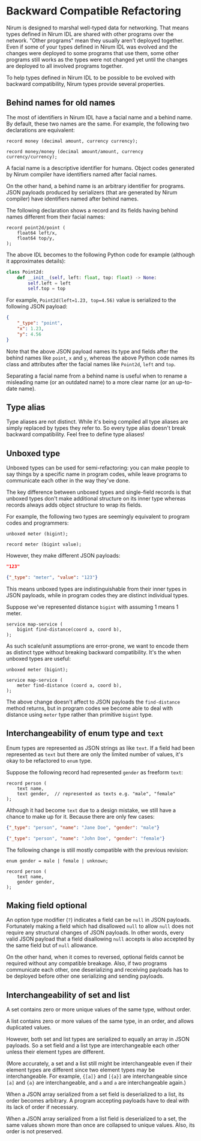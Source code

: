 Backward Compatible Refactoring
===============================

Nirum is designed to marshal well-typed data for networking.  That means types
defined in Nirum IDL are shared with other programs over the network.
"Other programs" mean they usually aren't deployed together.
Even if some of your types defined in Nirum IDL was evolved and the changes
were deployed to some programs that use them, some other programs still works
as the types were not changed yet until the changes are deployed to all involved
programs together.

To help types defined in Nirum IDL to be possible to be evolved with backward
compatibility, Nirum types provide several properties.


Behind names for old names
--------------------------

The most of identifiers in Nirum IDL have a facial name and a behind name.
By default, these two names are the same.  For example, the following two
declarations are equivalent:

    record money (decimal amount, currency currency);

    record money/money (decimal amount/amount, currency currency/currency);

A facial name is a descriptive identifier for humans.  Object codes generated
by Nirum compiler have identifiers named after facial names.

On the other hand, a behind name is an arbitrary identifier for programs.
JSON payloads produced by serializers (that are generated by Nirum compiler)
have identifiers named after behind names.

The following declaration shows a record and its fields having behind names
different from their facial names:

    record point2d/point (
        float64 left/x,
        float64 top/y,
    );

The above IDL becomes to the following Python code for example (although it
approximates details):

~~~ python
class Point2d:
    def __init__(self, left: float, top: float) -> None:
        self.left = left
        self.top = top
~~~

For example, `Point2d(left=1.23, top=4.56)` value is serialized to the following
JSON payload:

~~~ json
{
    "_type": "point",
    "x": 1.23,
    "y": 4.56
}
~~~

Note that the above JSON payload names its type and fields after the behind
names like `point`, `x` and `y`, whereas the above Python code names its class
and attributes after the facial names like `Point2d`, `left` and `top`.

Separating a facial name from a behind name is useful when to rename
a misleading name (or an outdated name) to a more clear name (or an up-to-date
name).


Type alias
----------

Type aliases are not distinct.  While it's being compiled all type aliases are
simply replaced by types they refer to.  So every type alias doesn't break
backward compatibility.  Feel free to define type aliases!


Unboxed type
------------

Unboxed types can be used for semi-refactoring: you can make people to say
things by a specific name in program codes, while leave programs to communicate
each other in the way they've done.

The key difference between unboxed types and single-field records is that
unboxed types don't make additional structure on its inner type whereas
records always adds object structure to wrap its fields.

For example, the following two types are seemingly equivalent to program codes
and programmers:

    unboxed meter (bigint);

    record meter (bigint value);

However, they make different JSON payloads:

~~~ json
"123"
~~~

~~~ json
{"_type": "meter", "value": "123"}
~~~

This means unboxed types are indistinguishable from their inner types in JSON
payloads, while in program codes they are distinct individual types.

Suppose we've represented distance `bigint` with assuming 1 means 1 meter.

    service map-service (
        bigint find-distance(coord a, coord b),
    );

As such scale/unit assumptions are error-prone, we want to encode them
as distinct type without breaking backward compatibility.  It's the when
unboxed types are useful:

    unboxed meter (bigint);

    service map-service (
        meter find-distance (coord a, coord b),
    );

The above change doesn't affect to JSON payloads the `find-distance` method
returns, but in program codes we become able to deal with distance using `meter`
type rather than primitive `bigint` type.


Interchangeability of enum type and `text`
------------------------------------------

Enum types are represented as JSON strings as like `text`.  If a field had been
represented as `text` but there are only the limited number of values, it's
okay to be refactored to `enum` type.

Suppose the following record had represented `gender` as freeform `text`:

    record person (
        text name,
        text gender,  // represented as texts e.g. "male", "female"
    );

Although it had become `text` due to a design mistake, we still have a chance
to make up for it.  Because there are only few cases:

~~~ json
{"_type": "person", "name": "Jane Doe", "gender": "male"}
~~~

~~~ json
{"_type": "person", "name": "John Doe", "gender": "female"}
~~~

The following change is still mostly compatible with the previous revision:

    enum gender = male | female | unknown;

    record person (
        text name,
        gender gender,
    );


Making field optional
---------------------

An option type modifier (`?`) indicates a field can be `null` in JSON payloads.
Fortunately making a field which had disallowed `null` to allow `null` does not
require any structural changes of JSON payloads.  In other words, every valid
JSON payload that a field disallowing `null` accepts is also accepted by
the same field but of `null` allowance.

On the other hand, when it comes to reversed, optional fields cannot be
required without any compatible breakage.  Also, if two programs communicate
each other, one deserializing and receiving payloads has to be deployed before
other one serializing and sending payloads.


Interchangeability of set and list
----------------------------------

A set contains zero or more unique values of the same type, without order.

A list contains zero or more values of the same type, in an order, and allows
duplicated values.

However, both set and list types are serialized to equally an array in JSON
payloads.  So a set field and a list type are interchangeable each other
unless their element types are different.

(More accurately, a set and a list still might be interchangeable even if
their element types are different since two element types may be
interchangeable.  For example, `{[a]}` and `[{a}]` are interchangeable since
`[a]` and `{a}` are interchangeable, and `a` and `a` are interchangeable again.)

When a JSON array serialized from a set field is deserialized to a list,
its order becomes arbitrary.  A program accepting payloads have to deal with
its lack of order if necessary.

When a JSON array serialized from a list field is deserialized to a set,
the same values shown more than once are collapsed to unique values.
Also, its order is not preserved.
